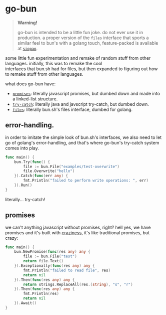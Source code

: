 # go-bun

> **Warning!**
> 
> go-bun is intended to be a little fun joke. do not ever use it in production. a proper version of the `files` interface that
> sports a similar feel to bun's with a golang touch, feature-packed is available at [`siopao`](https://github.com/ShindouMihou/siopao).

some little fun experimentation and remake of random stuff from other languages. initially, this was to remake the cool  
interfaces that bun.sh had for files, but then expanded to figuring out how to remake stuff from other languages.

what does go-bun have:
- [`promises`](examples/promises.go): literally javascript promises, but dumbed down and made into a linked-list structure.
- [`try-catch`](examples/try-catch.go): literally java and javscript try-catch, but dumbed down.
- [`files`](examples/files.go): literally bun.sh's files interface, dumbed for golang.

## error-handling.

in order to imitate the simple look of bun.sh's interfaces, we also need to let go of golang's error-handling, and that's 
where go-bun's try-catch system comes into play.

```go
func main() {
	bun.Try(func() {
		file := bun.File("examples/test-overwrite")
		file.Overwrite("hello")
	}).Catch(func(err any) {
		fmt.Println("failed to perform write operations: ", err)
	}).Run()
}
```

literally... try-catch!

## promises

we can't anything javascript without promises, right? hell yes, we have promises and it's built with [craziness](bun/future.go), it's 
like traditional promises, but crazy:

```go
func main() {
	bun.NewPromise(func(res any) any {
		file := bun.File("test")
		return file.Text()
	}).Exceptionally(func(res any) any {
		fmt.Println("failed to read file", res)
		return nil
	}).Then(func(res any) any {
		return strings.ReplaceAll(res.(string), "s", "r")
	}).Then(func(res any) any {
		fmt.Println(res)
		return nil
	}).Await()
}
```
